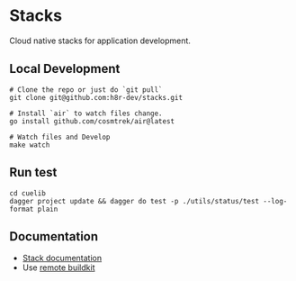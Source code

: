 # Stacks

Cloud native stacks for application development.

## Local Development

```shell
# Clone the repo or just do `git pull`
git clone git@github.com:h8r-dev/stacks.git

# Install `air` to watch files change.
go install github.com/cosmtrek/air@latest

# Watch files and Develop
make watch
```

## Run test
```shell
cd cuelib
dagger project update && dagger do test -p ./utils/status/test --log-format plain
```

## Documentation

- [Stack documentation](https://heighliner.dev/docs/core_features/stacks/overview)
- Use [remote buildkit](https://heighliner.dev/docs/development/buildkit)
